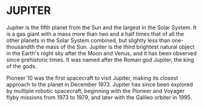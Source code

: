 # JUPITER 
Jupiter is the fifth planet from the Sun and the largest in the Solar System. It is a gas giant with a mass more than two and a half times that of all the other planets in the Solar System combined, but slightly less than one-thousandth the mass of the Sun. Jupiter is the third brightest natural object in the Earth's night sky after the Moon and Venus, and it has been observed since prehistoric times. It was named after the Roman god Jupiter, the king of the gods.

Pioneer 10 was the first spacecraft to visit Jupiter, making its closest approach to the planet in December 1973. Jupiter has since been explored by multiple robotic spacecraft, beginning with the Pioneer and Voyager flyby missions from 1973 to 1979, and later with the Galileo orbiter in 1995.
